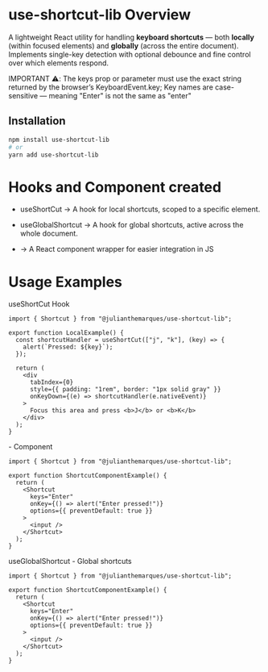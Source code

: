 # use-shortcut-lib Overview

A lightweight React utility for handling **keyboard shortcuts** — both **locally** (within focused elements) and **globally** (across the entire document).  
Implements single-key detection with optional debounce and fine control over which elements respond.

IMPORTANT ⚠️: The keys prop or parameter must use the exact string returned by the browser’s KeyboardEvent.key;
Key names are case-sensitive — meaning "Enter" is not the same as "enter"

## Installation

```bash
npm install use-shortcut-lib
# or
yarn add use-shortcut-lib

```

# Hooks and Component created

- useShortCut → A hook for local shortcuts, scoped to a specific element.

- useGlobalShortcut → A hook for global shortcuts, active across the whole document.

- <Shortcut> → A React component wrapper for easier integration in JS

# Usage Examples

useShortCut Hook

```tsx
import { Shortcut } from "@julianthemarques/use-shortcut-lib";

export function LocalExample() {
  const shortcutHandler = useShortCut(["j", "k"], (key) => {
    alert(`Pressed: ${key}`);
  });

  return (
    <div
      tabIndex={0}
      style={{ padding: "1rem", border: "1px solid gray" }}
      onKeyDown={(e) => shortcutHandler(e.nativeEvent)}
    >
      Focus this area and press <b>J</b> or <b>K</b>
    </div>
  );
}
```

<Shortcut> - Component

```tsx
import { Shortcut } from "@julianthemarques/use-shortcut-lib";

export function ShortcutComponentExample() {
  return (
    <Shortcut
      keys="Enter"
      onKey={() => alert("Enter pressed!")}
      options={{ preventDefault: true }}
    >
      <input />
    </Shortcut>
  );
}
```

useGlobalShortcut - Global shortcuts

```tsx
import { Shortcut } from "@julianthemarques/use-shortcut-lib";

export function ShortcutComponentExample() {
  return (
    <Shortcut
      keys="Enter"
      onKey={() => alert("Enter pressed!")}
      options={{ preventDefault: true }}
    >
      <input />
    </Shortcut>
  );
}
```
